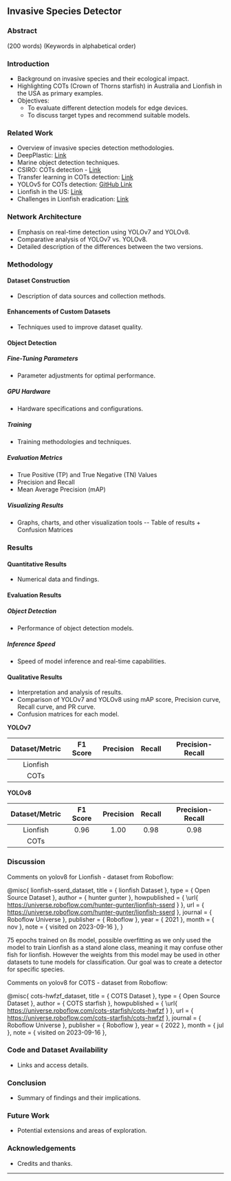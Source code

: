## Invasive Species Detector

### Abstract 
(200 words) 
(Keywords in alphabetical order)

### Introduction
- Background on invasive species and their ecological impact.
- Highlighting COTs (Crown of Thorns starfish) in Australia and Lionfish in the USA as primary examples.
- Objectives:
    - To evaluate different detection models for edge devices.
    - To discuss target types and recommend suitable models.

### Related Work
- Overview of invasive species detection methodologies.
- DeepPlastic: [Link](https://arxiv.org/pdf/2105.01882.pdf)
- Marine object detection techniques.
- CSIRO: COTs detection - [Link](https://arxiv.org/pdf/2111.14311v1.pdf)
- Transfer learning in COTs detection: [Link](https://www.ncbi.nlm.nih.gov/pmc/articles/PMC10075425/)
- YOLOv5 for COTs detection: [GitHub Link](https://github.com/SelendisErised/Crown-of-Thorns-Starfish-Detection)
- Lionfish in the US: [Link](https://www.tandfonline.com/doi/full/10.1080/10641262.2012.700655)
- Challenges in Lionfish eradication: [Link](https://www.sciencedirect.com/science/article/pii/S0048969719328554)

### Network Architecture
- Emphasis on real-time detection using YOLOv7 and YOLOv8.
- Comparative analysis of YOLOv7 vs. YOLOv8.
- Detailed description of the differences between the two versions.

### Methodology
#### Dataset Construction
- Description of data sources and collection methods.
#### Enhancements of Custom Datasets
- Techniques used to improve dataset quality.
#### Object Detection
##### Fine-Tuning Parameters
- Parameter adjustments for optimal performance.
##### GPU Hardware
- Hardware specifications and configurations.
##### Training 
- Training methodologies and techniques.
##### Evaluation Metrics
- True Positive (TP) and True Negative (TN) Values
- Precision and Recall
- Mean Average Precision (mAP)
##### Visualizing Results
- Graphs, charts, and other visualization tools -- Table of results + Confusion Matrices

### Results
#### Quantitative Results
- Numerical data and findings.
#### Evaluation Results
##### Object Detection
- Performance of object detection models.
##### Inference Speed 
- Speed of model inference and real-time capabilities.
#### Qualitative Results
- Interpretation and analysis of results.
- Comparison of YOLOv7 and YOLOv8 using mAP score, Precision curve, Recall curve, and PR curve.
- Confusion matrices for each model.

**YOLOv7**

| Dataset/Metric | F1 Score | Precision | Recall | Precision-Recall |
|:--------------:|:--------:|:---------:|:------:|:----------------:|
| Lionfish       |          |           |        |                  |
| COTs           |          |           |        |                  |

**YOLOv8**

| Dataset/Metric | F1 Score | Precision | Recall | Precision-Recall |
|:--------------:|:--------:|:---------:|:------:|:----------------:|
| Lionfish       |   0.96   |   1.00    |  0.98  |      0.98        |
| COTs           |          |           |        |                  |

### Discussion
Comments on yolov8 for Lionfish - dataset from Roboflow:

@misc{ lionfish-sserd_dataset,
    title = { lionfish Dataset },
    type = { Open Source Dataset },
    author = { hunter gunter },
    howpublished = { \url{ https://universe.roboflow.com/hunter-gunter/lionfish-sserd } },
    url = { https://universe.roboflow.com/hunter-gunter/lionfish-sserd },
    journal = { Roboflow Universe },
    publisher = { Roboflow },
    year = { 2021 },
    month = { nov },
    note = { visited on 2023-09-16 },
}

75 epochs trained on 8s model, possible overfitting as we only used the model to train Lionfish as a stand alone class, meaning it may confuse other fish for lionfish. However the weights from this model may be used in other datasets to tune models for classification. Our goal was to create a detector for specific species.

Comments on yolov8 for COTS - dataset from Roboflow:

@misc{ cots-hwfzf_dataset,
    title = { COTS Dataset },
    type = { Open Source Dataset },
    author = { COTS starfish },
    howpublished = { \url{ https://universe.roboflow.com/cots-starfish/cots-hwfzf } },
    url = { https://universe.roboflow.com/cots-starfish/cots-hwfzf },
    journal = { Roboflow Universe },
    publisher = { Roboflow },
    year = { 2022 },
    month = { jul },
    note = { visited on 2023-09-16 },




### Code and Dataset Availability
- Links and access details.

### Conclusion
- Summary of findings and their implications.

### Future Work
- Potential extensions and areas of exploration.

### Acknowledgements
- Credits and thanks.

---
